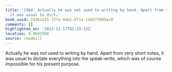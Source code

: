 ```yaml
---
title: '1984: Actually he was not used to writing by hand. Apart from very short notes,
  it was usual to dict…'
book_uuid: 243b1e15-727a-4eb1-971a-14b67f009ac0
comments: []
highlighted_on: '2012-12-17T02:23:13Z'
location: 0.0602508
source: readmill
---
```


Actually he was not used to writing by hand. Apart from very short notes, it was usual to dictate everything into the speak-write, which was of course impossible for his present purpose.